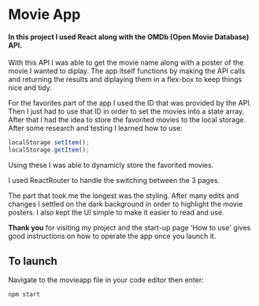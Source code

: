 # Movie App

#### In this project I used React along with the OMDb (Open Movie Database) API.

With this API I was able to get the movie name along with a poster of the movie I wanted to diplay. The app itself functions by making the API calls and returning the results and diplaying them in a flex-box to keep things nice and tidy.

For the favorites part of the app I used the ID that was provided by the API. Then I just had to use that ID in order to set the movies into a state array. After that I had the idea to store the favorited movies to the local storage. After some research and testing I learned how to use:
```javascript
localStorage.setItem();
localStorage.getItem();
```
Using these I was able to dynamicly store the favorited movies.

I used ReactRouter to handle the switching between the 3 pages.

The part that took me the longest was the styling. After many edits and changes I settled on the dark background in order to highlight the movie posters. I also kept the UI simple to make it easier to read and use.

**Thank you** for visiting my project and the start-up page 'How to use' gives good instructions on how to operate the app once you launch it.

## To launch
Navigate to the movieapp file in your code editor then enter:
```javascript
npm start
```